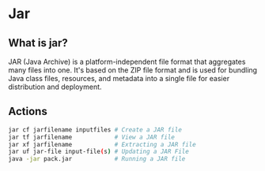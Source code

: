 # Jar

## What is jar?

JAR (Java Archive) is a platform-independent file format that aggregates many files into one. It's based on the ZIP file format and is used for bundling Java class files, resources, and metadata into a single file for easier distribution and deployment.

## Actions

```sh
jar cf jarfilename inputfiles # Create a JAR file
jar tf jarfilename            # View a JAR file
jar xf jarfilename            # Extracting a JAR file
jar uf jar-file input-file(s) # Updating a JAR File
java -jar pack.jar            # Running a JAR file
```
